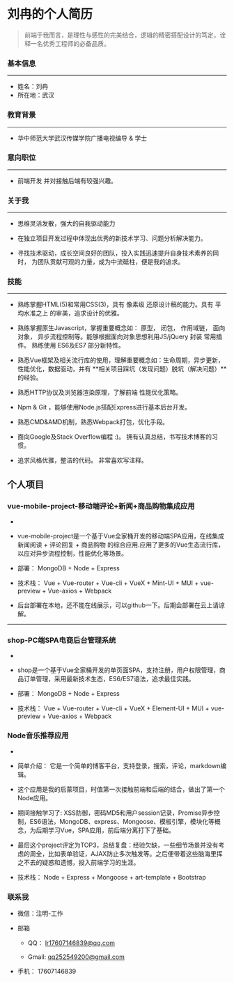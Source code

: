 # 刘冉的个人简历

>前端于我而言，是理性与感性的完美结合，逻辑的精密搭配设计的笃定，诠释一名优秀工程师的必备品质。

### 基本信息

---

* 姓名：刘冉
* 所在地：武汉

### 教育背景

---

* 华中师范大学武汉传媒学院广播电视编导 & 学士

### 意向职位

---

* 前端开发 并对接触后端有较强兴趣。

### 关于我

---

* 思维灵活发散，强大的自我驱动能力

* 在独立项目开发过程中体现出优秀的新技术学习、问题分析解决能力。

* 寻找技术驱动，成长空间良好的团队，投入实践迅速提升自身技术素养的同时， 为团队贡献可观的力量，成为中流砥柱，便是我的追求。

### 技能

---

- 熟练掌握HTML(5)和常用CSS(3)，具有 像素级 还原设计稿的能力。具有 平均水准之上 的审美，追求设计的优雅。

- 熟练掌握原生Javascript，掌握重要概念如： 原型， 闭包， 作用域链， 面向对象， 异步流程控制等。能够根据面向对象思想利用JS/jQuery 封装 常用插件。 熟练使用 ES6及ES7 部分新特性。

- 熟悉Vue框架及相关流行库的使用，理解重要概念如：生命周期，异步更新，性能优化，数据驱动，并有 **相关项目踩坑（发现问题）脱坑（解决问题）**的经验。

- 熟悉HTTP协议及浏览器渲染原理，了解前端 性能优化策略。

- Npm & Git ，能够使用Node.js搭配Express进行基本后台开发。

- 熟悉CMD&AMD机制，熟悉Webpack打包，优化手段。

- 面向Google及Stack Overflow编程 :)。 拥有认真总结，书写技术博客的习惯。

- 追求风格优雅，整洁的代码。 非常喜欢写注释。

## 个人项目


### vue-mobile-project-移动端评论+新闻+商品购物集成应用


- [Github源码]: https://github.com/lxyAK/vue-mobelie-project

  

- vue-mobile-project是一个基于Vue全家桶开发的移动端SPA应用，在线集成新闻阅读 + 评论回复 + 商品购物 的综合应用.应用了更多的Vue生态流行库，以应对异步流程控制，性能优化等场景。

- 部署： MongoDB + Node + Express

- 技术栈： Vue + Vue-router + Vue-cli + VueX + Mint-UI + MUI + vue-preview + Vue-axios + Webpack



- 后台部署在本地，还不能在线展示，可以github一下。后期会部署在云上请谅解。

***

### shop-PC端SPA电商后台管理系统


- [Github源码]: https://github.com/lxyAK/vue-shop

  

- shop是一个基于Vue全家桶开发的单页面SPA，支持注册，用户权限管理，商品订单管理，采用最新技术生态，ES6/ES7语法，追求最佳实践。

- 部署： MongoDB + Node + Express

- 技术栈： Vue + Vue-router + Vue-cli + VueX + Element-UI + MUI + vue-preview + Vue-axios + Webpack



### Node音乐推荐应用

- [Github源码]: https://github.com/lxyAK/node-blog/tree/reply

  

- 简单介绍： 它是一个简单的博客平台，支持登录，搜索，评论，markdown编辑。

- 这个应用是我的启蒙项目，时值第一次接触前端和后端的结合，做出了第一个Node应用。

- 期间接触学习了: XSS防御，密码MD5和用户session记录，Promise异步控制，ES6语法，MongoDB、express、Mongoose、模板引擎，模块化等概念，为后期学习Vue，SPA应用，前后端分离打下了基础。

- 最后这个project评定为TOP3，总结复盘：经验欠缺，一些细节场景并没有考虑的周全，比如表单验证，AJAX防止多次触发等。之后便带着这些脑海里挥之不去的疑惑和遗憾，投入前端学习的生涯。

- 技术栈： Node + Express + Mongoose + art-template + Bootstrap

### 联系我

- 微信：注明-工作

- 邮箱
  - QQ： lr17607146839@qq.com

  - Gmail: qq252549200@gmail.com
- 手机： 17607146839
